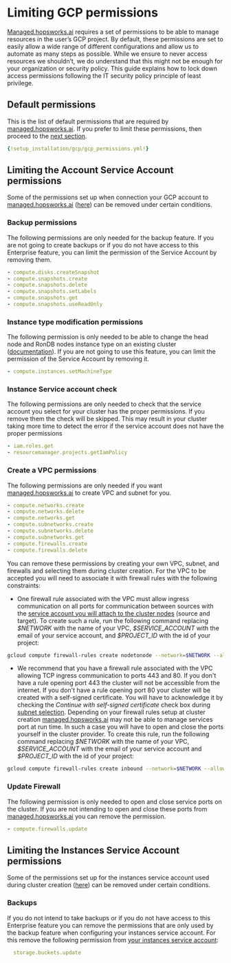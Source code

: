 # Limiting GCP permissions

[Managed.hopsworks.ai](https://managed.hopsworks.ai) requires a set of permissions to be able to manage resources in the user’s GCP project.
By default, these permissions are set to easily allow a wide range of different configurations and allow
us to automate as many steps as possible. While we ensure to never access resources we shouldn’t,
we do understand that this might not be enough for your organization or security policy.
This guide explains how to lock down access permissions following the IT security policy principle of least privilege.

## Default permissions 
This is the list of default permissions that are required by [managed.hopsworks.ai](https://managed.hopsworks.ai). If you prefer to limit these permissions, then proceed to the [next section](#limiting-the-account-service-account-permissions).

```yaml
{!setup_installation/gcp/gcp_permissions.yml!}
```

## Limiting the Account Service Account permissions

Some of the permissions set up when connection your GCP account to [managed.hopsworks.ai](https://managed.hopsworks.ai) ([here](getting_started.md#step-1-connecting-your-gcp-account)) can be removed under certain conditions.

### Backup permissions

The following permissions are only needed for the backup feature. If you are not going to create backups or if you do not have access to this Enterprise feature, you can limit the permission of the Service Account by removing them.

```yaml
- compute.disks.createSnapshot
- compute.snapshots.create
- compute.snapshots.delete
- compute.snapshots.setLabels
- compute.snapshots.get
- compute.snapshots.useReadOnly
```

### Instance type modification permissions

The following permission is only needed to be able to change the head node and RonDB nodes instance type on an existing cluster ([documentation](../common/scalingup.md)). If you are not going to use this feature, you can limit the permission of the Service Account by removing it.

```yaml
- compute.instances.setMachineType
```

### Instance Service account check
The following permissions are only needed to check that the service account you select for your cluster has the proper permissions. If you remove them the check will be skipped. This may result in your cluster taking more time to detect the error if the service account does not have the proper permissions

```yaml
- iam.roles.get
- resourcemanager.projects.getIamPolicy
```

### Create a VPC permissions
The following permissions are only needed if you want [managed.hopsworks.ai](https://managed.hopsworks.ai) to create VPC and subnet for you.

```yaml
- compute.networks.create
- compute.networks.delete
- compute.networks.get
- compute.subnetworks.create
- compute.subnetworks.delete
- compute.subnetworks.get
- compute.firewalls.create
- compute.firewalls.delete
```

You can remove these permissions by creating your own VPC, subnet, and firewalls and selecting them during cluster creation. For the VPC to be accepted you will need to associate it with firewall rules with the following constraints:

- One firewall rule associated with the VPC must allow ingress communication on all ports for communication between sources with the [service account you will attach to the cluster nodes](getting_started.md#step-3-creating-a-service-account-for-your-cluster-instances) (source and target). To create such a rule, run the following command replacing *\$NETWORK* with the name of your VPC, *\$SERVICE_ACCOUNT* with the email of your service account, and *\$PROJECT_ID* with the id of your project:

```bash
gcloud compute firewall-rules create nodetonode --network=$NETWORK --allow=all --direction=INGRESS --target-service-accounts=$SERVICE_ACCOUNT --source-service-accounts=$SERVICE_ACCOUNT --project=$PROJECT_ID
```

- We recommend that you have a firewall rule associated with the VPC allowing TCP ingress communication to ports 443 and 80. If you don't have a rule opening port 443 the cluster will not be accessible from the internet. If you don't have a rule opening port 80 your cluster will be created with a self-signed certificate. You will have to acknowledge it by checking the *Continue with self-signed certificate* check box during [subnet selection](cluster_creation.md#step-6-vpc-and-subnet-selection). Depending on your firewall rules setup at cluster creation [managed.hopsworks.ai](https://managed.hopsworks.ai) may not be able to manage services port at run time. In such a case you will have to open and close the ports yourself in the cluster provider. To create this rule, run the following command replacing *\$NETWORK* with the name of your VPC, *\$SERVICE_ACCOUNT* with the email of your service account and *\$PROJECT_ID* with the id of your project:

```bash
gcloud compute firewall-rules create inbound --network=$NETWORK --allow=all --direction=INGRESS --target-service-accounts=$SERVICE_ACCOUNT --allow=tcp:80,tcp:443 --source-ranges="0.0.0.0/0" --project=$PROJECT_ID
```

### Update Firewall

The following permission is only needed to open and close service ports on the cluster. If you are not intending to open and close these ports from [managed.hopsworks.ai](https://managed.hopsworks.ai) you can remove the permission.

```yaml
- compute.firewalls.update
```

## Limiting the Instances Service Account permissions

Some of the permissions set up for the instances service account used during cluster creation ([here](cluster_creation.md#step-4-select-the-service-account)) can be removed under certain conditions.

### Backups

If you do not intend to take backups or if you do not have access to this Enterprise feature you can remove the permissions that are only used by the backup feature when configuring your instances service account.
For this remove the following permission from [your instances service account](getting_started.md#step-21-creating-a-custom-role-for-accessing-storage):

```yaml
  storage.buckets.update
```